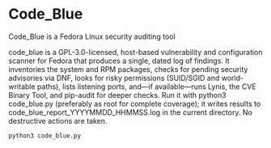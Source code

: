 # Code_Blue
Code_Blue is a Fedora Linux security auditing tool

code_blue is a GPL-3.0-licensed, host-based vulnerability and configuration scanner for Fedora that produces a single, dated log of findings. It inventories the system and RPM packages, checks for pending security advisories via DNF, looks for risky permissions (SUID/SGID and world-writable paths), lists listening ports, and—if available—runs Lynis, the CVE Binary Tool, and pip-audit for deeper checks. Run it with python3 code_blue.py (preferably as root for complete coverage); it writes results to code_blue_report_YYYYMMDD_HHMMSS.log in the current directory. No destructive actions are taken.

```bash
python3 code_blue.py
``` 
